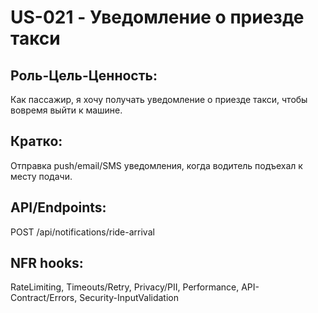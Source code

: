 # US-021 - Уведомление о приезде такси  
## Роль-Цель-Ценность:  
Как пассажир, я хочу получать уведомление о приезде такси, чтобы вовремя выйти к машине.  

## Кратко:
Отправка push/email/SMS уведомления, когда водитель подъехал к месту подачи.  

## API/Endpoints:  
POST /api/notifications/ride-arrival  

## NFR hooks:
RateLimiting, Timeouts/Retry, Privacy/PII, Performance, API-Contract/Errors, Security-InputValidation